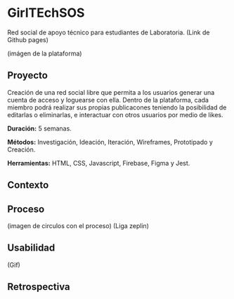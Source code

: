 # GirlTEchSOS
Red social de apoyo técnico para estudiantes de Laboratoria.
(Link de Github pages)

(imágen de la plataforma)

## Proyecto

Creación de una red social libre que permita a los usuarios generar una cuenta de acceso y loguearse con ella.
Dentro de la plataforma, cada miembro podrá realizar sus propias publicacones teniendo la posibilidad de editarlas o eliminarlas, e interactuar con otros usuarios por medio de likes.

**Duración:** 5 semanas.

**Métodos:** Investigación, Ideación, Iteración, Wireframes, Prototipado y Creación.

**Herramientas:** HTML, CSS, Javascript, Firebase, Figma y Jest.

## Contexto

## Proceso

(imagen de circulos con el proceso)
(Liga zeplin)

## Usabilidad

(Gif)

## Retrospectiva
